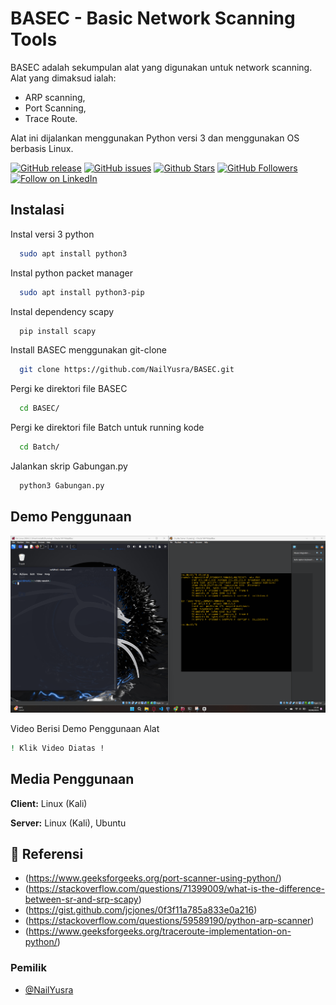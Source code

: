 # BASEC - Basic Network Scanning Tools

BASEC adalah sekumpulan alat yang digunakan untuk network scanning. Alat yang dimaksud ialah:
  - ARP scanning,
  - Port Scanning,
  - Trace Route.

Alat ini dijalankan menggunakan Python versi 3 dan menggunakan OS berbasis Linux.

[![GitHub release](https://img.shields.io/github/release/NailYusra/BASEC.svg)](https://github.com/NailYusra/BASEC/releases)
[![GitHub issues](https://img.shields.io/github/issues/NailYusra/BASEC.svg)](https://github.com/NailYusra/BASEC/issues)
[![Github Stars](https://img.shields.io/github/stars/NailYusra/BASEC.svg?style=social&label=Stars)](https://github.com/NailYusra/BASEC/)
[![GitHub Followers](https://img.shields.io/github/followers/NailYusra.svg?style=social&label=Follow)](https://github.com/NailYusra/)
[![Follow on LinkedIn](https://img.shields.io/badge/Follow%20on%20LinkedIn-%230077B5.svg?style=social&logo=linkedin)](https://www.linkedin.com/in/nail-zaidan/)


## Instalasi

Instal versi 3 python

```bash
  sudo apt install python3
```

Instal python packet manager

```bash
  sudo apt install python3-pip
```

Instal dependency scapy

```bash
  pip install scapy
```

Install BASEC menggunakan git-clone

```bash
  git clone https://github.com/NailYusra/BASEC.git
```

Pergi ke direktori file BASEC

```bash
  cd BASEC/
```

Pergi ke direktori file Batch untuk running kode
```bash
  cd Batch/
```

Jalankan skrip Gabungan.py
```bash
  python3 Gabungan.py
```



## Demo Penggunaan

[![Alt Text](Image/thumbnail-yt.png)](https://youtu.be/8l_9e9OaYj8?si=UPKKpIJe9dYZ123X)

Video Berisi Demo Penggunaan Alat
```bash
! Klik Video Diatas ! 
```



## Media Penggunaan

**Client:** Linux (Kali)

**Server:** Linux (Kali), Ubuntu


## 🔗 Referensi
- (https://www.geeksforgeeks.org/port-scanner-using-python/)
- (https://stackoverflow.com/questions/71399009/what-is-the-difference-between-sr-and-srp-scapy)
- (https://gist.github.com/jcjones/0f3f11a785a833e0a216)
- (https://stackoverflow.com/questions/59589190/python-arp-scanner)
- (https://www.geeksforgeeks.org/traceroute-implementation-on-python/)


### Pemilik

- [@NailYusra](https://github.com/NailYusra/BASEC)
